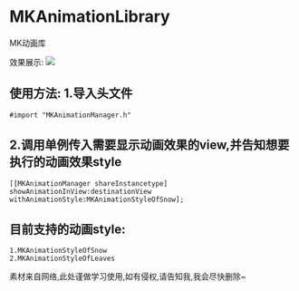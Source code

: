 # MKAnimationLibrary
MK动画库

效果展示:
![](http://img01.taobaocdn.com/imgextra/i1/90628312/TB2AvOmcVXXXXaLXpXXXXXXXXXX_!!90628312.gif) 

使用方法:
1.导入头文件
----
```oc
#import "MKAnimationManager.h"
```
 
2.调用单例传入需要显示动画效果的view,并告知想要执行的动画效果style
----
```oc
[[MKAnimationManager shareInstancetype] showAnimationInView:destinationView withAnimationStyle:MKAnimationStyleOfSnow];
```

目前支持的动画style:
----
```oc
1.MKAnimationStyleOfSnow
2.MKAnimationStyleOfLeaves
```

素材来自网络,此处谨做学习使用,如有侵权,请告知我,我会尽快删除~

